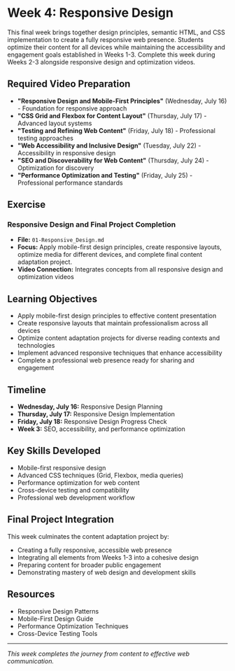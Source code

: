 # Week 4: Responsive Design

This final week brings together design principles, semantic HTML, and CSS implementation to create a fully responsive web presence. Students optimize their content for all devices while maintaining the accessibility and engagement goals established in Weeks 1-3. Complete this week during Weeks 2-3 alongside responsive design and optimization videos.

## Required Video Preparation
- **"Responsive Design and Mobile-First Principles"** (Wednesday, July 16) - Foundation for responsive approach
- **"CSS Grid and Flexbox for Content Layout"** (Thursday, July 17) - Advanced layout systems
- **"Testing and Refining Web Content"** (Friday, July 18) - Professional testing approaches
- **"Web Accessibility and Inclusive Design"** (Tuesday, July 22) - Accessibility in responsive design
- **"SEO and Discoverability for Web Content"** (Thursday, July 24) - Optimization for discovery
- **"Performance Optimization and Testing"** (Friday, July 25) - Professional performance standards

## Exercise

### Responsive Design and Final Project Completion
- **File:** `01-Responsive_Design.md`
- **Focus:** Apply mobile-first design principles, create responsive layouts, optimize media for different devices, and complete final content adaptation project.
- **Video Connection:** Integrates concepts from all responsive design and optimization videos

## Learning Objectives
- Apply mobile-first design principles to effective content presentation
- Create responsive layouts that maintain professionalism across all devices
- Optimize content adaptation projects for diverse reading contexts and technologies
- Implement advanced responsive techniques that enhance accessibility
- Complete a professional web presence ready for sharing and engagement

## Timeline
- **Wednesday, July 16:** Responsive Design Planning
- **Thursday, July 17:** Responsive Design Implementation
- **Friday, July 18:** Responsive Design Progress Check
- **Week 3:** SEO, accessibility, and performance optimization

## Key Skills Developed
- Mobile-first responsive design
- Advanced CSS techniques (Grid, Flexbox, media queries)
- Performance optimization for web content
- Cross-device testing and compatibility
- Professional web development workflow

## Final Project Integration
This week culminates the content adaptation project by:
- Creating a fully responsive, accessible web presence
- Integrating all elements from Weeks 1-3 into a cohesive design
- Preparing content for broader public engagement
- Demonstrating mastery of web design and development skills

## Resources
- Responsive Design Patterns
- Mobile-First Design Guide
- Performance Optimization Techniques
- Cross-Device Testing Tools

---

*This week completes the journey from content to effective web communication.*
